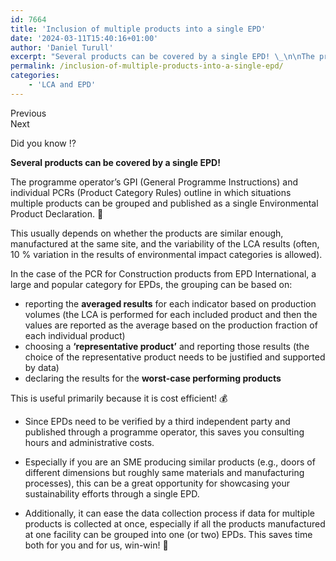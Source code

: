 ```yaml
---
id: 7664
title: 'Inclusion of multiple products into a single EPD'
date: '2024-03-11T15:40:16+01:00'
author: 'Daniel Turull'
excerpt: "Several products can be covered by a single EPD! \_\n\nThe programme operator’s GPI (General Programme Instructions) and individual PCRs (Product Category Rules) outline in which situations multiple products can be grouped and published as a single Environmental Product Declaration."
permalink: /inclusion-of-multiple-products-into-a-single-epd/
categories:
    - 'LCA and EPD'
---
```


Previous  
 Next

Did you know ⁉️

**Several products can be covered by a single EPD!**

The programme operator’s GPI (General Programme Instructions) and individual PCRs (Product Category Rules) outline in which situations multiple products can be grouped and published as a single Environmental Product Declaration. 💭

This usually depends on whether the products are similar enough, manufactured at the same site, and the variability of the LCA results (often, 10 % variation in the results of environmental impact categories is allowed).

In the case of the PCR for Construction products from EPD International, a large and popular category for EPDs, the grouping can be based on:

- reporting the **averaged results** for each indicator based on production volumes (the LCA is performed for each included product and then the values are reported as the average based on the production fraction of each individual product)
- choosing a **‘representative product’** and reporting those results (the choice of the representative product needs to be justified and supported by data)
- declaring the results for the **worst-case performing products**

This is useful primarily because it is cost efficient! 💰

- Since EPDs need to be verified by a third independent party and published through a programme operator, this saves you consulting hours and administrative costs.

- Especially if you are an SME producing similar products (e.g., doors of different dimensions but roughly same materials and manufacturing processes), this can be a great opportunity for showcasing your sustainability efforts through a single EPD.

- Additionally, it can ease the data collection process if data for multiple products is collected at once, especially if all the products manufactured at one facility can be grouped into one (or two) EPDs. This saves time both for you and for us, win-win! 🏅